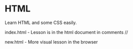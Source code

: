 # HTML
Learn HTML and some CSS easily.

index.html - Lesson is in the html document in comments //

new.html - More visual lesson in the browser
